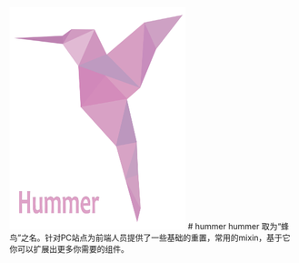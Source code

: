 <img src="test/img/hummer.png" height="390" width="310" alt="hummer">
# hummer
hummer 取为“蜂鸟”之名。针对PC站点为前端人员提供了一些基础的重置，常用的mixin，基于它你可以扩展出更多你需要的组件。